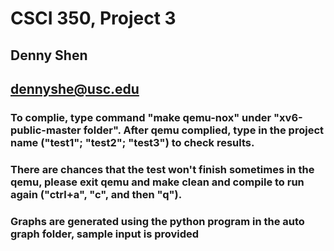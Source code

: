 # CSCI 350, Project 3
## Denny Shen
## dennyshe@usc.edu
### To complie, type command "make qemu-nox" under "xv6-public-master folder". After qemu complied, type in the project name ("test1"; "test2"; "test3") to check results.
### There are chances that the test won't finish sometimes in the qemu, please exit qemu and make clean and compile to run again ("ctrl+a", "c", and then "q").
### Graphs are generated using the python program in the auto graph folder, sample input is provided
